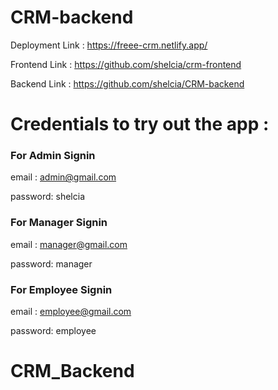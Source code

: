 # CRM-backend


Deployment Link : https://freee-crm.netlify.app/


Frontend Link : https://github.com/shelcia/crm-frontend


Backend Link : https://github.com/shelcia/CRM-backend


# Credentials to try out the app :


### For Admin Signin


email : admin@gmail.com

password: shelcia


### For Manager Signin


email : manager@gmail.com

password: manager


### For Employee Signin


email : employee@gmail.com

password: employee
# CRM_Backend
